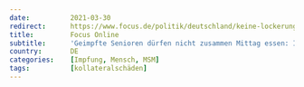 ```yaml
---
date:          2021-03-30
redirect:      https://www.focus.de/politik/deutschland/keine-lockerungen-trotz-impfung-immun-aber-isoliert-in-seniorenheimen-offenbart-sich-blinder-fleck-der-impfstrategie_id_13141443.html
title:         Focus Online
subtitle:      'Geimpfte Senioren dürfen nicht zusammen Mittag essen: Ihnen wurde die Würde genommen'
country:       DE
categories:    [Impfung, Mensch, MSM]
tags:          [kollateralschäden]
---
```

